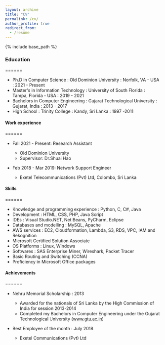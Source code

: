 ```yaml
---
layout: archive
title: "CV"
permalink: /cv/
author_profile: true
redirect_from:
  - /resume
---
```


{% include base_path %}

### Education
======
* Ph.D in Computer Science : Old Dominion University : Norfolk, VA - USA : 2021 - Present
* Master's in Information Technology : University of South Florida : Tampa, Florida - USA : 2019 - 2021
* Bachelors in Computer Engineering : Gujarat Technological University : Gujarat, India : 2013 - 2017
* High School : Trinity College : Kandy, Sri Lanka : 1997 -2011

#### Work experience
======
* Fall 2021 - Present: Research Assistant
  * Old Dominion University
  * Supervisor: Dr.Shuai Hao

* Feb 2018 - Mar 2019: Network Support Engineer
  * Exetel Telecommunications (Pvt) Ltd, Colombo, Sri Lanka

  
#### Skills
======
* Knowledge and programming experience : Python, C, C#, Java
* Development : HTML, CSS, PHP, Java Script
* IDEs : Visual Studio.NET, Net Beans, PyCharm, Eclipse
* Databases and modelling : MySQL, Apache
* AWS services : EC2, Cloudformation, Lambda, S3, RDS, VPC, IAM and  Rekognition
* Microsoft Certified Solution Associate
* OS Platforms : Linux, Windows
* Softwares : SAS Enterprise Miner, Wireshark, Packet Tracer
* Basic Routing and Switching (CCNA)
* Proficiency in Microsoft Office packages

#### Achievements
======
* Nehru Memorial Scholarship : 2013
  * Awarded for the nationals of Sri Lanka by the High Commission of India for session 2013-2014
  * Completed my Bachelors in Computer Engineering under the Gujarat Technological University (www.gtu.ac.in)
 
* Best Employee of the month : July 2018
  * Exetel Communications (Pvt) Ltd
